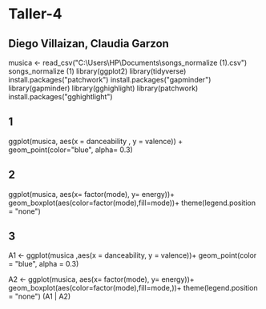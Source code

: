 # Taller-4

## Diego Villaizan, Claudia Garzon

musica <- read_csv("C:\\Users\\HP\\Documents\\songs_normalize (1).csv")
songs_normalize (1)
library(ggplot2)
library(tidyverse)
install.packages("patchwork")
install.packages("gapminder")
library(gapminder)
library(gghighlight)
library(patchwork)
install.packages("gghightlight")
## 1
ggplot(musica, aes(x = danceability , y = valence)) +
  geom_point(color="blue", alpha= 0.3)

## 2

ggplot(musica, aes(x= factor(mode), y= energy))+
  geom_boxplot(aes(color=factor(mode),fill=mode))+
  theme(legend.position = "none")
## 3 
A1 <- ggplot(musica ,aes(x = danceability, y = valence))+
  geom_point(color = "blue", alpha = 0.3)

A2 <- ggplot(musica, aes(x= factor(mode), y= energy))+
  geom_boxplot(aes(color=factor(mode),fill=mode,))+
  theme(legend.position = "none")
(A1 | A2)
